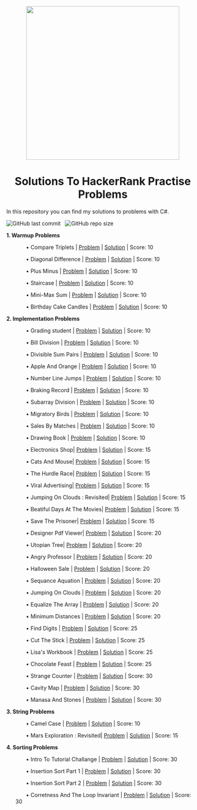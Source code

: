 <p align="center">
  <img width="400" src="https://user-images.githubusercontent.com/101389320/170739639-56d1ab2b-0f90-4184-ba94-68e55cea66d3.png">
</p>

<h1 align="center">Solutions To HackerRank Practise Problems</h1>

In this repository you can find my solutions to problems with C#.

<img alt="GitHub last commit" src="https://img.shields.io/github/last-commit/ilyasBayram/HackerRankSolutions"> &nbsp; <img alt="GitHub repo size" src="https://img.shields.io/github/repo-size/ilyasBayram/HackerRankSolutions">
          
<strong>1. Warmup Problems</strong>

<ul>
  
   &nbsp;&nbsp;&nbsp;&nbsp;&nbsp;&nbsp; &bull; Compare Triplets | [Problem](https://www.hackerrank.com/challenges/simple-array-sum/problem?isFullScreen=true) | [Solution](https://github.com/ilyasBayram/HackerRankPractise/blob/main/Algorithms/Warmups/SimpleArraySum.cs) | Score: 10
  
   &nbsp;&nbsp;&nbsp;&nbsp;&nbsp;&nbsp; &bull; Diagonal Difference | [Problem](https://www.hackerrank.com/challenges/diagonal-difference/problem?isFullScreen=true) | [Solution](https://github.com/ilyasBayram/HackerRankPractise/blob/main/Algorithms/Warmups/Diagonaldifference.cs) | Score: 10
          
   &nbsp;&nbsp;&nbsp;&nbsp;&nbsp;&nbsp; &bull; Plus Minus | [Problem](https://www.hackerrank.com/challenges/plus-minus/problem?isFullScreen=true) | [Solution](https://github.com/ilyasBayram/HackerRankPractise/blob/main/Algorithms/Warmups/PlusMinus.cs) | Score: 10
          
   &nbsp;&nbsp;&nbsp;&nbsp;&nbsp;&nbsp; &bull; Staircase | [Problem](https://www.hackerrank.com/challenges/staircase/problem?isFullScreen=true) | [Solution](https://github.com/ilyasBayram/HackerRankPractise/blob/main/Algorithms/Warmups/Staircase.cs) | Score: 10
          
   &nbsp;&nbsp;&nbsp;&nbsp;&nbsp;&nbsp; &bull; Mini-Max Sum | [Problem](https://www.hackerrank.com/challenges/mini-max-sum/problem?isFullScreen=true) | [Solution](https://github.com/ilyasBayram/HackerRankPractise/blob/main/Algorithms/Warmups/MinMaxSum.cs) | Score: 10
          
   &nbsp;&nbsp;&nbsp;&nbsp;&nbsp;&nbsp; &bull; Birthday Cake Candles | [Problem](https://www.hackerrank.com/challenges/birthday-cake-candles/problem?isFullScreen=true) | [Solution](https://github.com/ilyasBayram/HackerRankPractise/blob/main/Algorithms/Warmups/BirthdayCakeCandles.cs) | Score: 10
  
  </ul>
 
 <strong>2. Implementation Problems</strong>

  <ul>
  
   &nbsp;&nbsp;&nbsp;&nbsp;&nbsp;&nbsp; &bull; Grading student | [Problem](https://www.hackerrank.com/challenges/grading/problem?isFullScreen=true) | [Solution](https://github.com/ilyasBayram/HackerRankSolutions/blob/main/Algorithms/Implementations/GradingStudents.cs) | Score: 10  
  
   &nbsp;&nbsp;&nbsp;&nbsp;&nbsp;&nbsp; &bull; Bill Division | [Problem](https://www.hackerrank.com/challenges/bon-appetit/problem?isFullScreen=true) | [Solution](https://github.com/ilyasBayram/HackerRankSolutions/blob/main/Algorithms/Implementations/BillDivision.cs) | Score: 10  
  
  &nbsp;&nbsp;&nbsp;&nbsp;&nbsp;&nbsp; &bull; Divisible Sum Pairs | [Problem](https://www.hackerrank.com/challenges/divisible-sum-pairs/problem?isFullScreen=false) | [Solution](https://github.com/ilyasBayram/HackerRankSolutions/blob/main/Algorithms/Implementations/DivisibleSumPairs.cs) | Score: 10  
   
   &nbsp;&nbsp;&nbsp;&nbsp;&nbsp;&nbsp; &bull; Apple And Orange | [Problem](https://www.hackerrank.com/challenges/apple-and-orange/problem?isFullScreen=true) | [Solution](https://github.com/ilyasBayram/HackerRankSolutions/blob/main/Algorithms/Implementations/AppleAndOrange.cs) | Score: 10 
 
   &nbsp;&nbsp;&nbsp;&nbsp;&nbsp;&nbsp; &bull; Number Line Jumps | [Problem](https://www.hackerrank.com/challenges/kangaroo/problem?isFullScreen=true) | [Solution](https://github.com/ilyasBayram/HackerRankSolutions/blob/main/Algorithms/Implementations/NumberLineJumps.cs) | Score: 10

  &nbsp;&nbsp;&nbsp;&nbsp;&nbsp;&nbsp; &bull; Braking Record | [Problem](https://www.hackerrank.com/challenges/breaking-best-and-worst-records/problem?isFullScreen=true)  | [Solution](https://github.com/ilyasBayram/HackerRankSolutions/blob/main/Algorithms/Implementations/BrakingRecord.cs) | Score: 10 
  
   &nbsp;&nbsp;&nbsp;&nbsp;&nbsp;&nbsp; &bull; Subarray Division | [Problem](https://www.hackerrank.com/challenges/the-birthday-bar/problem?isFullScreen=true) | [Solution](https://github.com/ilyasBayram/HackerRankSolutions/blob/main/Algorithms/Implementations/SubarrayDivision.cs) | Score: 10
   
   &nbsp;&nbsp;&nbsp;&nbsp;&nbsp;&nbsp; &bull; Migratory Birds | [Problem](https://www.hackerrank.com/challenges/migratory-birds/problem?isFullScreen=true) | [Solution](https://github.com/ilyasBayram/HackerRankSolutions/blob/main/Algorithms/Implementations/MigratoryBirds.cs) | Score: 10
   
   &nbsp;&nbsp;&nbsp;&nbsp;&nbsp;&nbsp; &bull; Sales By Matches | [Problem](https://www.hackerrank.com/challenges/sock-merchant/problem?isFullScreen=true) | [Solution](https://github.com/ilyasBayram/HackerRankSolutions/blob/main/Algorithms/Implementations/SalesByMatches.cs) | Score: 10
   
   &nbsp;&nbsp;&nbsp;&nbsp;&nbsp;&nbsp; &bull; Drawing Book | [Problem](https://www.hackerrank.com/challenges/drawing-book/problem?isFullScreen=true) | [Solution](https://github.com/ilyasBayram/HackerRankSolutions/blob/main/Algorithms/Implementations/DrawingBook.cs) | Score: 10
   
   &nbsp;&nbsp;&nbsp;&nbsp;&nbsp;&nbsp; &bull; Electronics Shop| [Problem](https://www.hackerrank.com/challenges/electronics-shop/problem?isFullScreen=true) | [Solution](https://github.com/ilyasBayram/HackerRankSolutions/blob/main/Algorithms/Implementations/ElectronicsShop.cs) | Score: 15
   
   &nbsp;&nbsp;&nbsp;&nbsp;&nbsp;&nbsp; &bull; Cats And Mouse| [Problem](https://www.hackerrank.com/challenges/cats-and-a-mouse/problem?isFullScreen=true) | [Solution](https://github.com/ilyasBayram/HackerRankSolutions/blob/main/Algorithms/Implementations/CatsAndMouse.cs) | Score: 15
   
   &nbsp;&nbsp;&nbsp;&nbsp;&nbsp;&nbsp; &bull; The Hurdle Race| [Problem](https://www.hackerrank.com/challenges/the-hurdle-race/problem?isFullScreen=true) | [Solution](https://github.com/ilyasBayram/HackerRankSolutions/blob/main/Algorithms/Implementations/TheHurdleRace.cs) | Score: 15
   
   &nbsp;&nbsp;&nbsp;&nbsp;&nbsp;&nbsp; &bull; Viral Advertising| [Problem](https://www.hackerrank.com/challenges/strange-advertising/problem?isFullScreen=true) | [Solution](https://github.com/ilyasBayram/HackerRankSolutions/blob/main/Algorithms/Implementations/ViralAdvertising.cs) | Score: 15
   
   &nbsp;&nbsp;&nbsp;&nbsp;&nbsp;&nbsp; &bull; Jumping On Clouds : Revisited| [Problem](https://www.hackerrank.com/challenges/jumping-on-the-clouds-revisited/problem) | [Solution](https://github.com/ilyasBayram/HackerRankSolutions/blob/main/Algorithms/Implementations/JumpingOnClouds.cs) | Score: 15
   
   &nbsp;&nbsp;&nbsp;&nbsp;&nbsp;&nbsp; &bull; Beatiful Days At The Movies| [Problem](https://www.hackerrank.com/challenges/beautiful-days-at-the-movies/problem?isFullScreen=true) | [Solution](https://github.com/ilyasBayram/HackerRankSolutions/blob/main/Algorithms/Implementations/BeatifulDaysAtTheMovies.cs) | Score: 15
  
   &nbsp;&nbsp;&nbsp;&nbsp;&nbsp;&nbsp; &bull; Save The Prisoner| [Problem](https://www.hackerrank.com/challenges/save-the-prisoner/problem?isFullScreen=true) | [Solution](https://github.com/ilyasBayram/HackerRankSolutions/blob/main/Algorithms/Implementations/SaveThePrisoner.cs) | Score: 15


  &nbsp;&nbsp;&nbsp;&nbsp;&nbsp;&nbsp; &bull; Designer Pdf Viewer| [Problem](https://www.hackerrank.com/challenges/designer-pdf-viewer/problem?isFullScreen=true) | [Solution](https://github.com/ilyasBayram/HackerRankSolutions/blob/main/Algorithms/Implementations/DesignerPdfViewer.cs) | Score: 20
   
   &nbsp;&nbsp;&nbsp;&nbsp;&nbsp;&nbsp; &bull; Utopian Tree| [Problem](https://www.hackerrank.com/challenges/utopian-tree/problem?isFullScreen=true) | [Solution](https://github.com/ilyasBayram/HackerRankSolutions/blob/main/Algorithms/Implementations/UtopianTree.cs) | Score: 20
   
 &nbsp;&nbsp;&nbsp;&nbsp;&nbsp;&nbsp; &bull; Angry Professor | [Problem](https://www.hackerrank.com/challenges/angry-professor/problem?isFullScreen=true) | [Solution](https://github.com/ilyasBayram/HackerRankSolutions/blob/main/Algorithms/Implementations/Angry%20Professor.cs) | Score: 20 
 
  &nbsp;&nbsp;&nbsp;&nbsp;&nbsp;&nbsp; &bull; Halloween Sale | [Problem](https://www.hackerrank.com/challenges/halloween-sale/problem?isFullScreen=true) | [Solution](https://github.com/ilyasBayram/HackerRankSolutions/blob/main/Algorithms/Implementations/HalloweenSale.cs) | Score: 20
  
  &nbsp;&nbsp;&nbsp;&nbsp;&nbsp;&nbsp; &bull; Sequance Aquation | [Problem](https://www.hackerrank.com/challenges/permutation-equation/problem?isFullScreen=true) | [Solution](https://github.com/ilyasBayram/HackerRankSolutions/blob/main/Algorithms/Implementations/SequenceEquation.cs) | Score: 20
  
  &nbsp;&nbsp;&nbsp;&nbsp;&nbsp;&nbsp; &bull; Jumping On Clouds | [Problem](https://www.hackerrank.com/challenges/jumping-on-the-clouds/problem) | [Solution](https://github.com/ilyasBayram/HackerRankSolutions/blob/main/Algorithms/Implementations/JumpingOnTheClouds.cs) | Score: 20
  
  &nbsp;&nbsp;&nbsp;&nbsp;&nbsp;&nbsp; &bull; Equalize The Array | [Problem](https://www.hackerrank.com/challenges/equality-in-a-array/problem?isFullScreen=true) | [Solution](https://github.com/ilyasBayram/HackerRankSolutions/blob/main/Algorithms/Implementations/EquelizeTheArray.cs) | Score: 20
  
   &nbsp;&nbsp;&nbsp;&nbsp;&nbsp;&nbsp; &bull; Minimum Distances | [Problem](https://www.hackerrank.com/challenges/minimum-distances/problem?isFullScreen=true) | [Solution](https://github.com/ilyasBayram/HackerRankSolutions/blob/main/Algorithms/Implementations/MinimumDistances.cs) | Score: 20
  
   &nbsp;&nbsp;&nbsp;&nbsp;&nbsp;&nbsp; &bull; Find Digits | [Problem](https://www.hackerrank.com/challenges/find-digits/problem) | [Solution](https://github.com/ilyasBayram/HackerRankSolutions/blob/main/Algorithms/Implementations/FindDigits.cs) | Score: 25
  
   &nbsp;&nbsp;&nbsp;&nbsp;&nbsp;&nbsp; &bull; Cut The Stick | [Problem](https://www.hackerrank.com/challenges/cut-the-sticks/problem?isFullScreen=true) | [Solution](https://github.com/ilyasBayram/HackerRankSolutions/blob/main/Algorithms/Implementations/CutTheStick.cs) | Score: 25
  
  &nbsp;&nbsp;&nbsp;&nbsp;&nbsp;&nbsp; &bull; Lisa's Workbook | [Problem](https://www.hackerrank.com/challenges/lisa-workbook/problem) | [Solution](https://github.com/ilyasBayram/HackerRankSolutions/blob/main/Algorithms/Implementations/Lisa'sWorkBook.cs) | Score: 25
  
  &nbsp;&nbsp;&nbsp;&nbsp;&nbsp;&nbsp; &bull; Chocolate Feast | [Problem](https://www.hackerrank.com/challenges/chocolate-feast/problem?isFullScreen=true) | [Solution](https://github.com/ilyasBayram/HackerRankSolutions/blob/main/Algorithms/Implementations/ChocolateFeast.cs) | Score: 25
  
   &nbsp;&nbsp;&nbsp;&nbsp;&nbsp;&nbsp; &bull; Strange Counter | [Problem](https://www.hackerrank.com/challenges/strange-code/problem) | [Solution](https://github.com/ilyasBayram/HackerRankSolutions/blob/main/Algorithms/Implementations/StrangeCounter.cs) | Score: 30
   
   &nbsp;&nbsp;&nbsp;&nbsp;&nbsp;&nbsp; &bull; Cavity Map | [Problem](https://www.hackerrank.com/challenges/cavity-map/problem) | [Solution](https://github.com/ilyasBayram/HackerRankSolutions/blob/main/Algorithms/Implementations/CavityMap.cs) | Score: 30
  
   &nbsp;&nbsp;&nbsp;&nbsp;&nbsp;&nbsp; &bull; Manasa And Stones | [Problem](https://www.hackerrank.com/challenges/manasa-and-stones/problem?isFullScreen=true) | [Solution](https://github.com/ilyasBayram/HackerRankSolutions/blob/main/Algorithms/Implementations/ManasaAndStones.cs) | Score: 30
  
  
 
 </ul>
   
<strong>3. String Problems</strong>

 <ul>
  
   &nbsp;&nbsp;&nbsp;&nbsp;&nbsp;&nbsp; &bull; Camel Case | [Problem](https://www.hackerrank.com/challenges/camelcase/problem?isFullScreen=true) | [Solution](https://github.com/ilyasBayram/HackerRankSolutions/blob/main/Algorithms/String/camelCase.cs) | Score: 10
  
   &nbsp;&nbsp;&nbsp;&nbsp;&nbsp;&nbsp; &bull; Mars Exploration : Revisited| [Problem](https://www.hackerrank.com/challenges/mars-exploration/problem) | [Solution](https://github.com/ilyasBayram/HackerRankSolutions/blob/main/Algorithms/String/marsExploration.cs) | Score: 15
  
 </ul>
 
 
<strong>4. Sorting Problems</strong>

 <ul>
  
   &nbsp;&nbsp;&nbsp;&nbsp;&nbsp;&nbsp; &bull; Intro To Tutorial Challange | [Problem](https://www.hackerrank.com/challenges/tutorial-intro/problem?isFullScreen=true) | [Solution](https://github.com/ilyasBayram/HackerRankSolutions/blob/main/Algorithms/Sorting/IntroToTutorialChallange.cs) | Score: 30
  
   &nbsp;&nbsp;&nbsp;&nbsp;&nbsp;&nbsp; &bull; Insertion Sort Part 1  | [Problem](https://www.hackerrank.com/challenges/insertionsort1/copy-from/276120112) | [Solution](https://github.com/ilyasBayram/HackerRankSolutions/blob/main/Algorithms/Sorting/InsertionPart1.cs) | Score: 30
  
   &nbsp;&nbsp;&nbsp;&nbsp;&nbsp;&nbsp; &bull; Insertion Sort Part 2  | [Problem](https://www.hackerrank.com/challenges/insertionsort2/problem?isFullScreen=false) | [Solution](https://github.com/ilyasBayram/HackerRankSolutions/blob/main/Algorithms/Sorting/InsertionSortPart2.cs) | Score: 30
  
   &nbsp;&nbsp;&nbsp;&nbsp;&nbsp;&nbsp; &bull; Corretness And The Loop Invariant  | [Problem](https://www.hackerrank.com/challenges/correctness-invariant/problem?isFullScreen=true) | [Solution](https://github.com/ilyasBayram/HackerRankSolutions/blob/main/Algorithms/Sorting/CorrectnessAndTheLoopInvariant.cs) | Score: 30
   
  
  
 </ul>
 

